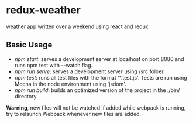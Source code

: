 # redux-weather
weather app written over a weekend using react and redux

## Basic Usage

* *npm start*: serves a development server at localhost on port 8080 and runs npm test with --watch flag.
* *npm run serve*: serves a development server using /src folder.
* *npm test*: runs all test files with the format '*.test.js'. Tests are run using Mocha in the node environment using 'jsdom'.
* *npm run build*: builds an optimized version of the project in the ./bin/ directory

**Warning**, new files will not be watched if added while webpack is running, try to relaunch Webpack whenever new files are added.
